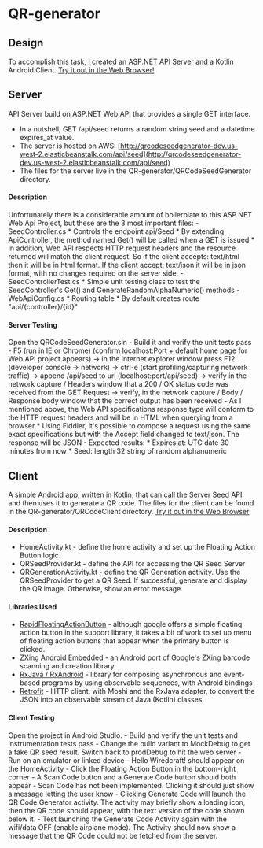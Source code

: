 # QR-generator

## Design
To accomplish this task, I created an ASP.NET API Server and a Kotlin Android Client. [Try it out in the Web Browser!](https://appetize.io/embed/nwmw280f28cg1cwkgrk9aw2adr?device=nexus5&scale=75&orientation=portrait&osVersion=7.1)

## Server
API Server build on ASP.NET Web API that provides a single GET interface. 
- In a nutshell, GET /api/seed returns a random string seed and a datetime expires_at value. 
- The server is hosted on AWS: [http://qrcodeseedgenerator-dev.us-west-2.elasticbeanstalk.com/api/seed](http://qrcodeseedgenerator-dev.us-west-2.elasticbeanstalk.com/api/seed)
- The files for the server live in the QR-generator/QRCodeSeedGenerator directory. 

#### Description
Unfortunately there is a considerable amount of boilerplate to this ASP.NET Web Api Project, but these are the 3 most important files:
	- SeedController.cs
		* Controls the endpoint api/Seed
		* By extending ApiController, the method named Get() will be called when a GET is issued
		* In addition, Web API respects HTTP request headers and the resource returned will match the client request. So if the client accepts: text/html then it will be in html format. If the client accept: text/json it will be in json format, with no changes required on the server side.
	- SeedControllerTest.cs
		* Simple unit testing class to test the SeedController's Get() and GenerateRandomAlphaNumeric() methods
	- WebApiConfig.cs
		* Routing table 
		* By default creates route "api/{controller}/{id}"

#### Server Testing
Open the QRCodeSeedGenerator.sln
	- Build it and verify the unit tests pass
	- F5 (run in IE or Chrome) (confirm localhost:Port + default home page for Web API project appears) 
		-> in the internet explorer window press F12 (developer console -> network)
		-> ctrl-e (start profiling/capturing network traffic)
		-> append /api/seed to url (localhost:port/api/seed)
		-> verify in the network capture / Headers window that a 200 / OK status code was received from the GET Request
		-> verify, in the network capture / Body / Response body window that the correct output has been received
	- As I mentioned above, the Web API specifications response type will conform to the HTTP request headers and will be in HTML when querying from a browser
		* Using Fiddler, it's possible to compose a request using the same exact specifications but with the Accept field changed to text/json. The response will be JSON
	- Expected results:
		* Expires at: UTC date 30 minutes from now
		* Seed: length 32 string of random alphanumeric


## Client
A simple Android app, written in Kotlin, that can call the Server Seed API and then uses it to generate a QR code. The files for the client can be found in the QR-generator/QRCodeClient directory.
[Try it out in the Web Browser](https://appetize.io/embed/nwmw280f28cg1cwkgrk9aw2adr?device=nexus5&scale=75&orientation=portrait&osVersion=7.1)

#### Description
- HomeActivity.kt - define the home activity and set up the Floating Action Button logic
- QRSeedProvider.kt - define the API for accessing the QR Seed Server
- QRGenerationActivity.kt - define the QR Generation activity. Use the QRSeedProvider to get a QR Seed. If successful, generate and display the QR image. Otherwise, show an error message.

#### Libraries Used
- [RapidFloatingActionButton](https://github.com/wangjiegulu/RapidFloatingActionButton) - although google offers a simple floating action button in the support library, it takes a bit of work to set up menu of floating action buttons that appear when the primary button is clicked. 
- [ZXing Android Embedded](https://github.com/journeyapps/zxing-android-embedded) - an Android port of Google's ZXing barcode scanning and creation library.
- [RxJava / RxAndroid](https://github.com/ReactiveX/RxJava/wiki) - library for composing asynchronous and event-based programs by using observable sequences, with Android bindings
- [Retrofit](https://github.com/square/retrofit) - HTTP client, with Moshi and the RxJava adapter, to convert the JSON into an observable stream of Java (Kotlin) classes


#### Client Testing
Open the project in Android Studio.
	- Build and verify the unit tests and instrumentation tests pass
	- Change the build variant to MockDebug to get a fake QR seed result. Switch back to prodDebug to hit the web server
	- Run on an emulator or linked device
	- Hello Wiredcraft! should appear on the HomeActivity
	- Click the Floating Action Button in the bottom-right corner
	- A Scan Code button and a Generate Code button should both appear
	- Scan Code has not been implemented. Clicking it should just show a message letting the user know
	- Clicking Generate Code will launch the QR Code Generator activity. The activity may briefly show a loading icon, then the QR code should appear, with the text version of the code shown below it.
	- Test launching the Generate Code Activity again with the wifi/data OFF (enable airplane mode). The Activity should now show a message that the QR Code could not be fetched from the server.
	